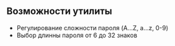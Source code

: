 ## Возможности утилиты

* Регулирование сложности пароля (A...Z, a...z, 0-9)
* Выбор длинны пароля от 6 до 32 знаков
